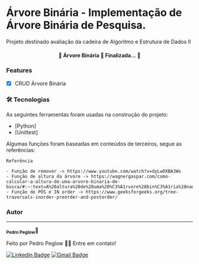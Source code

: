 ﻿# Árvore Binária - Implementação de Árvore Binária de Pesquisa.

Projeto destinado avaliação da cadeira de Algoritmo e Estrutura de Dados II

<h4 align="center"> 
	🏁  Árvore Binária 🚀 Finalizada...  🏁
</h4>

### Features

- [x] CRUD Árvore Binária

### 🛠 Tecnologias

As seguintes ferramentas foram usadas na construção do projeto:

- [Python]
- [Unittest]

Algumas funções foram baseadas em conteúdos de terceiros, segue as referências:

    Referência

    - Função de remover -> https://www.youtube.com/watch?v=dyLwOXBA3Ws
    - Função de altura da árvore -> https://wagnergaspar.com/como-calcular-a-altura-de-uma-arvore-binaria-de-busca/#:~:text=A%20altura%20de%20uma%20%C3%A1rvore%20bin%C3%A1ria%20nada%20mais%20%C3%A9%20que,%C3%A0%20mesma%20distancia%20da%20raiz).
    - Função de PÓS e IN order -> https://www.geeksforgeeks.org/tree-traversals-inorder-preorder-and-postorder/

### Autor

---

<sub><b>Pedro Peglow</b></sub>🚀

Feito por Pedro Peglow 👋🏽 Entre em contato!

[![Linkedin Badge](https://img.shields.io/badge/-Pedro-blue?style=flat-square&logo=Linkedin&logoColor=white&link=https://www.linkedin.com/in/pedro-peglow/)](https://www.linkedin.com/in/pedro-peglow/)
[![Gmail Badge](https://img.shields.io/badge/-pedropeglowm@gmail.com-c14438?style=flat-square&logo=Gmail&logoColor=white&link=mailto:pedropeglowm@gmail.com)](mailto:pedropeglowm@gmail.com)
